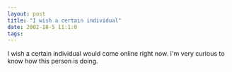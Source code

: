 ```yaml
---
layout: post
title: "I wish a certain individual"
date: 2002-10-5 11:1:0
tags: 
---
```


I wish a certain individual would come online right now. I'm very curious to know how this person is doing.

